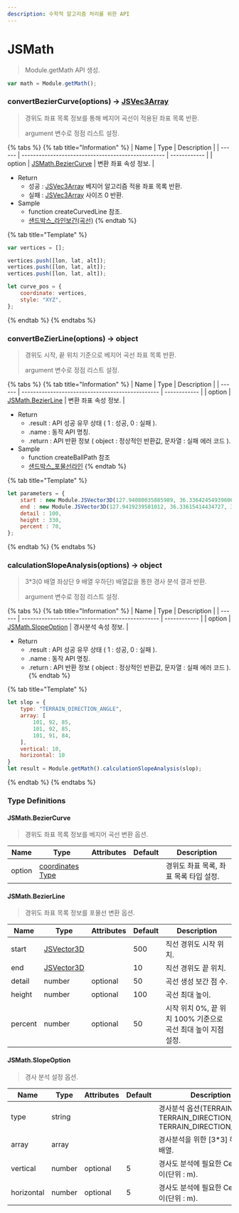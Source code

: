 ```yaml
---
description: 수학적 알고리즘 처리를 위한 API
---
```


# JSMath

> Module.getMath API 생성.

```javascript
var math = Module.getMath();
```

### convertBezierCurve(options) → [JSVec3Array](../core/JSVec3Array.md)

> 경위도 좌표 목록 정보를 통해 베지어 곡선이 적용된 좌표 목록 반환.
>
> argument 변수로 정점 리스트 설정.

{% tabs %}
{% tab title="Information" %}
| Name   | Type                                               | Description  |
| ------ | -------------------------------------------------- | ------------ |
| option | [JSMath.BezierCurve](jsmath.md#jsmath.beziercurve) | 변환 좌표 속성 정보. |

* Return
  * 성공 : [JSVec3Array](../core/JSVec3Array.md) 베지어 알고리즘 적용 좌표 목록 반환.
  * 실패 : [JSVec3Array](../core/JSVec3Array.md) 사이즈 0 반환.
* Sample
  * function createCurvedLine 참조.
  * [샌드박스\_라인보간(곡선)](http://sandbox.dtwincloud.com/code/main.do?id=object\_line\_interpolate\_curved)
{% endtab %}

{% tab title="Template" %}
```javascript
var vertices = [];

vertices.push([lon, lat, alt]);
vertices.push([lon, lat, alt]);
vertices.push([lon, lat, alt]);

let curve_pos = {
	coordinate: vertices,
	style: "XYZ",
};
```
{% endtab %}
{% endtabs %}

### convertBeZierLine(options) → object

> 경위도 시작, 끝 위치 기준으로 베지어 곡선 좌표 목록 반환.
>
> argument 변수로 정점 리스트 설정.

{% tabs %}
{% tab title="Information" %}
| Name   | Type                                             | Description  |
| ------ | ------------------------------------------------ | ------------ |
| option | [JSMath.BezierLine](jsmath.md#jsmath.bezierline) | 변환 좌표 속성 정보. |

* Return
  * .result : API 성공 유무 상태 ( 1 : 성공, 0 : 실패 ).
  * .name : 동작 API 명칭.
  * .return : API 반환 정보 ( object : 정상적인 반환값, 문자열 : 실패 에러 코드 ).
* Sample
  * function createBallPath 참조
  * [샌드박스\_포물선라인](http://sandbox.dtwincloud.com/code/main.do?id=object\_line\_arc)
{% endtab %}

{% tab title="Template" %}
```javascript
let parameters = {
	start : new Module.JSVector3D(127.94080035885989, 36.336424549396064, 306.52637346833944),
	end : new Module.JSVector3D(127.9419239501012, 36.33615414434727, 300.5711971661076),
	detail : 100,
	height : 330,
	percent : 70,
};	
```
{% endtab %}
{% endtabs %}

### calculationSlopeAnalysis(options) → object

> 3*3(0 배열 좌상단 9 배열 우하단) 배열값을 통한 경사 분석 결과 반환.
> 
> argument 변수로 정점 리스트 설정.

{% tabs %}
{% tab title="Information" %}
| Name   | Type                                             | Description  |
| ------ | ------------------------------------------------ | ------------ |
| option | [JSMath.SlopeOption](jsmath.md#jsmath.slopeoption) | 경사분석 속성 정보. |

* Return
  * .result : API 성공 유무 상태 ( 1 : 성공, 0 : 실패 ).
  * .name : 동작 API 명칭.
  * .return : API 반환 정보 ( object : 정상적인 반환값, 문자열 : 실패 에러 코드 ).
{% endtab %}

{% tab title="Template" %}
```javascript
let slop = {
	type: "TERRAIN_DIRECTION_ANGLE",
	array: [
		101, 92, 85,
		101, 92, 85,
		101, 91, 84,
	],
	vertical: 10,
	horizontal: 10
}
let result = Module.getMath().calculationSlopeAnalysis(slop);
```
{% endtab %}
{% endtabs %}

### Type Definitions

#### JSMath.BezierCurve

> 경위도 좌표 목록 정보를 베지어 곡선 변환 옵션.

| Name       | Type                                                  | Attributes | Default | Description |
| ---------- | ----------------------------------------------------- | ---------- | ------- | ----------- |
| option | [coordinates Type](tag-list.md#coordinate-type-list) |            |         | 경위도 좌표 목록, 좌표 목록 타입 설정. |

#### JSMath.BezierLine

> 경위도 좌표 목록 정보를 포물선 변환 옵션.

| Name    | Type                                | Attributes | Default | Description                              |
| ------- | ----------------------------------- | ---------- | ------- | ---------------------------------------- |
| start   | [JSVector3D](../core/jsvector3d.md) |            | 500     | 직선 경위도 시작 위치.                            |
| end     | [JSVector3D](../core/jsvector3d.md) |            | 10      | 직선 경위도 끝 위치.                             |
| detail  | number                              | optional   | 50      | 곡선 생성 보간 점 수.                            |
| height  | number                              | optional   | 100     | 곡선 최대 높이.                                |
| percent | number                              | optional   | 50      | 시작 위치 0%, 끝 위치 100% 기준으로 곡선 최대 높이 지점 설정. |

#### JSMath.SlopeOption

> 경사 분석 설정 옵션.

| Name    | Type                                | Attributes | Default | Description                              |
| ------- | ----------------------------------- | ---------- | ------- | ---------------------------------------- |
| type     | string |            |       | 경사분석 옵션(TERRAIN_ANGLE, TERRAIN_DIRECTION, TERRAIN_DIRECTION_ANGLE).   |
| array  | array                              |    |       | 경사분석을 위한 [3*3] 해발고도 배열.|
| vertical | number                              | optional   | 5      | 경사도 분석에 필요한 Cell 세로 길이(단위 : m). |
| horizontal  | number                              | optional   | 5    | 경사도 분석에 필요한 Cell 세로 길이(단위 : m).|
